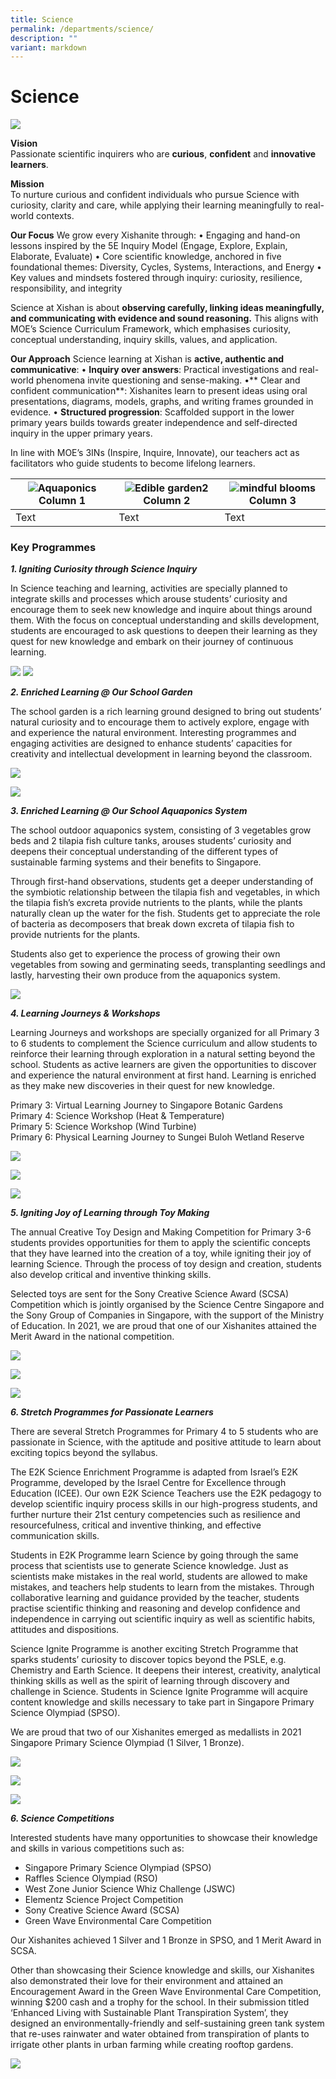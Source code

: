 ```yaml
---
title: Science
permalink: /departments/science/
description: ""
variant: markdown
---
```

# **Science**

![](/images/DSC00107.jpg)

**Vision**     
Passionate scientific inquirers who are **curious**, **confident** and **innovative learners**​.

**Mission**      
To nurture curious and confident individuals who pursue Science with curiosity, clarity and care, while applying their learning meaningfully to real-world contexts.

**Our Focus**
We grow every Xishanite through:
•	Engaging and hand-on lessons inspired by the 5E Inquiry Model (Engage, Explore, Explain, Elaborate, Evaluate)
•	Core scientific knowledge, anchored in  five foundational themes: Diversity, Cycles, Systems, Interactions, and Energy
•	Key values and mindsets fostered through inquiry: curiosity, resilience, responsibility, and integrity

Science at Xishan is about **observing carefully, linking ideas meaningfully, and communicating with evidence and sound reasoning.**   This aligns with MOE’s Science Curriculum Framework, which emphasises curiosity, conceptual understanding, inquiry skills, values, and application.

**Our Approach**
Science learning at Xishan is **active, authentic and communicative**:
•	**Inquiry over answers**: Practical investigations and real-world phenomena invite questioning and sense-making.
•**	Clear and confident communication**: Xishanites learn to present ideas using oral presentations, diagrams, models, graphs, and writing frames grounded in evidence.
•	**Structured  progression**: Scaffolded support in the lower primary years builds towards greater independence and self-directed inquiry in the upper primary years.

In line with MOE’s 3INs (Inspire, Inquire, Innovate), our teachers act as facilitators who guide students to become lifelong learners.



| ![Aquaponics](/images/aquaponics.jpg)Column 1 | ![Edible garden2](/images/edible_garden2.jpg)Column 2 | ![mindful blooms](/images/mindful_blooms.jpg)Column 3 |
| -------- | -------- | -------- |
| Text     | Text     | Text     |






### Key Programmes

_**1\. Igniting Curiosity through Science Inquiry**_

In Science teaching and learning, activities are specially planned to integrate skills and processes which arouse students’ curiosity and encourage them to seek new knowledge and inquire about things around them. With the focus on conceptual understanding and skills development, students are encouraged to ask questions to deepen their learning as they quest for new knowledge and embark on their journey of continuous learning.

![](/images/Capture1.png)
![](/images/ScienceImg1.jpg)

**_2\. Enriched Learning @ Our School Garden_**

The school garden is a rich learning ground designed to bring out students’ natural curiosity and to encourage them to actively explore, engage with and experience the natural environment. Interesting programmes and engaging activities are designed to enhance students’ capacities for creativity and intellectual development in learning beyond the classroom.

![](/images/Capture2.png)

![](/images/ScienceImg2.jpg)

**_3\. Enriched Learning @ Our School Aquaponics System_**

The school outdoor aquaponics system, consisting of 3 vegetables grow beds and 2 tilapia fish culture tanks, arouses students’ curiosity and deepens their conceptual understanding of the different types of sustainable farming systems and their benefits to Singapore. 

Through first-hand observations, students get a deeper understanding of the symbiotic relationship between the tilapia fish and vegetables, in which the tilapia fish’s excreta provide nutrients to the plants, while the plants naturally clean up the water for the fish. Students get to appreciate the role of bacteria as decomposers that break down excreta of tilapia fish to provide nutrients for the plants. 

Students also get to experience the process of growing their own vegetables from sowing and germinating seeds, transplanting seedlings and lastly, harvesting their own produce from the aquaponics system.

![](/images/Capture3.png)

**_4\. Learning Journeys & Workshops_** 

Learning Journeys and workshops are specially organized for all Primary 3 to 6 students to complement the Science curriculum and allow students to reinforce their learning through exploration in a natural setting beyond the school. Students as active learners are given the opportunities to discover and experience the natural environment at first hand. Learning is enriched as they make new discoveries in their quest for new knowledge.  

Primary 3: Virtual Learning Journey to Singapore Botanic Gardens   
Primary 4: Science Workshop (Heat & Temperature)   
Primary 5: Science Workshop (Wind Turbine)  
Primary 6: Physical Learning Journey to Sungei Buloh Wetland Reserve

![](/images/ScienceImg3.jpeg)

![](/images/6xx.png)

![](/images/7xx.png)

**_5\. Igniting Joy of Learning through Toy Making_**  

The annual Creative Toy Design and Making Competition for Primary 3-6 students provides opportunities for them to apply the scientific concepts that they have learned into the creation of a toy, while igniting their joy of learning Science. Through the process of toy design and creation, students also develop critical and inventive thinking skills.

Selected toys are sent for the Sony Creative Science Award (SCSA) Competition which is jointly organised by the Science Centre Singapore and the Sony Group of Companies in Singapore, with the support of the Ministry of Education. In 2021, we are proud that one of our Xishanites attained the Merit Award in the national competition.

![](/images/8xx.png)

![](/images/10.png)

![](/images/11.png)

**_6\. Stretch Programmes for Passionate Learners_**  

There are several Stretch Programmes for Primary 4 to 5 students who are passionate in Science, with the aptitude and positive attitude to learn about exciting topics beyond the syllabus.  

The E2K Science Enrichment Programme is adapted from Israel’s E2K Programme, developed by the Israel Centre for Excellence through Education (ICEE). Our own E2K Science Teachers use the E2K pedagogy to develop scientific inquiry process skills in our high-progress students, and further nurture their 21st century competencies such as resilience and resourcefulness, critical and inventive thinking, and effective communication skills. 

Students in E2K Programme learn Science by going through the same process that scientists use to generate Science knowledge. Just as scientists make mistakes in the real world, students are allowed to make mistakes, and teachers help students to learn from the mistakes. Through collaborative learning and guidance provided by the teacher, students practise scientific thinking and reasoning and develop confidence and independence in carrying out scientific inquiry as well as scientific habits, attitudes and dispositions.

Science Ignite Programme is another exciting Stretch Programme that sparks students’ curiosity to discover topics beyond the PSLE, e.g. Chemistry and Earth Science. It deepens their interest, creativity, analytical thinking skills as well as the spirit of learning through discovery and challenge in Science. Students in Science Ignite Programme will acquire content knowledge and skills necessary to take part in Singapore Primary Science Olympiad (SPSO). 

We are proud that two of our Xishanites emerged as medallists in 2021 Singapore Primary Science Olympiad (1 Silver, 1 Bronze).

![](/images/12.png)

![](/images/13.png)

![](/images/Capture4.png)

**_6\. Science Competitions_**

Interested students have many opportunities to showcase their knowledge and skills in various competitions such as:

* Singapore Primary Science Olympiad (SPSO)
* Raffles Science Olympiad (RSO)
* West Zone Junior Science Whiz Challenge (JSWC)
* Elementz Science Project Competition
* Sony Creative Science Award (SCSA)
* Green Wave Environmental Care Competition

Our Xishanites achieved 1 Silver and 1 Bronze in SPSO, and 1 Merit Award in SCSA.

Other than showcasing their Science knowledge and skills, our Xishanites also demonstrated their love for their environment and attained an Encouragement Award in the Green Wave Environmental Care Competition, winning $200 cash and a trophy for the school. In their submission titled ‘Enhanced Living with Sustainable Plant Transpiration System’, they designed an environmentally-friendly and self-sustaining green tank system that re-uses rainwater and water obtained from transpiration of plants to irrigate other plants in urban farming while creating rooftop gardens.

![](/images/15.png)
